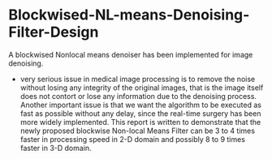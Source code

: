 # Blockwised-NL-means-Denoising-Filter-Design
A blockwised Nonlocal means denoiser has been implemented for image denoising.
- very serious issue in medical image processing is to remove the noise without losing any integrity of the original images, that is the image itself does not contort or lose any information due to the denoising process. Another important issue is that we want the algorithm to be executed as fast as possible without any delay, since the real-time surgery has been more widely implemented. This report is written to demonstrate that the newly proposed blockwise Non-local Means Filter can be 3 to 4 times faster in processing speed in 2-D domain and possibly 8 to 9 times faster in 3-D domain. 
